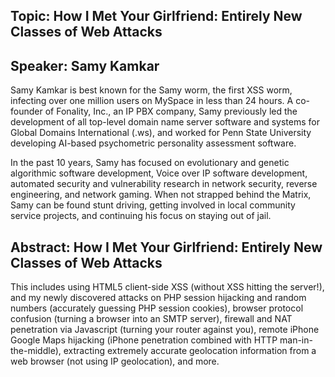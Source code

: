 ## Topic: How I Met Your Girlfriend: Entirely New Classes of Web Attacks

## Speaker: Samy Kamkar

Samy Kamkar is best known for the Samy worm, the first XSS worm,
infecting over one million users on MySpace in less than 24 hours. A
co-founder of Fonality, Inc., an IP PBX company, Samy previously led the
development of all top-level domain name server software and systems for
Global Domains International (.ws), and worked for Penn State University
developing AI-based psychometric personality assessment software.

In the past 10 years, Samy has focused on evolutionary and genetic
algorithmic software development, Voice over IP software development,
automated security and vulnerability research in network security,
reverse engineering, and network gaming. When not strapped behind the
Matrix, Samy can be found stunt driving, getting involved in local
community service projects, and continuing his focus on staying out of
jail.

## Abstract: How I Met Your Girlfriend: Entirely New Classes of Web Attacks

This includes using HTML5 client-side XSS (without XSS hitting the
server\!), and my newly discovered attacks on PHP session hijacking and
random numbers (accurately guessing PHP session cookies), browser
protocol confusion (turning a browser into an SMTP server), firewall and
NAT penetration via Javascript (turning your router against you), remote
iPhone Google Maps hijacking (iPhone penetration combined with HTTP
man-in-the-middle), extracting extremely accurate geolocation
information from a web browser (not using IP geolocation), and more.